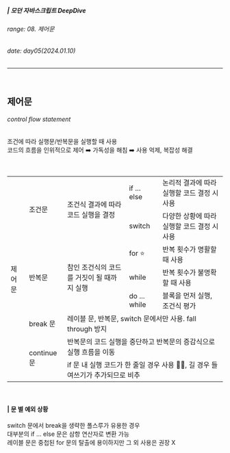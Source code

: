 ##### | 모던 자바스크립트 DeepDive <br />

###### range: 08. 제어문 <br />

###### date: day05(2024.01.10) <br />

<hr />
<br />

## 제어문

###### control flow statement

조건에 따라 실행문/반복문을 실행할 때 사용 <br />
코드의 흐름을 인위적으로 제어 ➡️ 가독성을 해침 ➡️ 사용 억제, 복잡성 해결 <br />

<br />

<table>
    <tr>
        <td rowspan='9'>제어문</td>
    </tr>
    <tr>
        <td rowspan='2'>조건문</td>
        <td rowspan='2'>조건식 결과에 따라 코드 실행을 결정</td>
        <td>if ... else</td>
        <td>논리적 결과에 따라 실행할 코드 결정 시 사용</td>
    </tr>
    <tr>
        <td>switch</td>
        <td>다양한 상황에 따라 실행할 코드 결정 시 사용</td>
    </tr>
    <tr>
        <td rowspan='3'>반복문</td>
        <td rowspan='3'>참인 조건식의 코드를 거짓이 될 때까지 실행</td>
        <td>for ⭐️</td>
        <td>반복 횟수가 명활할 때 사용</td>
    </tr>
    <tr>
        <td>while</td>
        <td>반복 횟수가 불명확할 때 사용</td>
    </tr>
    <tr>
        <td>do ... while</td>
        <td>블록을 먼저 실행, 조건식 평가</td>
    </tr>
    <tr>
        <td>break 문</td>
        <td colspan="3">레이블 문, 반복문, switch 문에서만 사용. fall through 방지</td>
    </tr>
    <tr>
        <td rowspan="2">continue 문</td>
        <td colspan="3">반복문의 코드 실행을 중단하고 반복문의 증감식으로 실행 흐름을 이동</td>
    </tr>
    <tr>
        <td colspan="3">if 문 내 실행 코드가 한 줄일 경우 사용 👍🏻, 길 경우 들여쓰기가 추가되므로 비추</td>
    </tr>
</table>

<br />

#### | 문 별 예외 상황

switch 문에서 break을 생략한 폴스루가 유용한 경우 <br />
대부분의 if ... else 문은 삼항 연산자로 변환 가능 <br />
레이블 문은 중첩된 for 문의 탈출에 용이하지만 그 외 사용은 권장 X <br />
